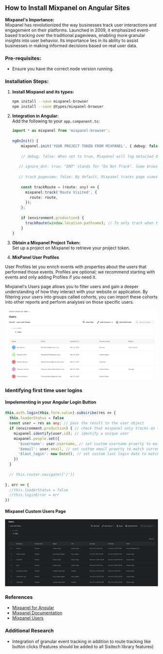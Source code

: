 ## How to Install Mixpanel on Angular Sites

**Mixpanel's Importance:**  
Mixpanel has revolutionized the way businesses track user interactions and engagement on their platforms. Launched in 2009, it emphasized event-based tracking over the traditional pageviews, enabling more granular insights into user behavior. Its importance lies in its ability to assist businesses in making informed decisions based on real user data.

### Pre-requisites:
- Ensure you have the correct node version running.

### Installation Steps:

1. **Install Mixpanel and its types:**  
   ```bash
   npm install --save mixpanel-browser
   npm install --save @types/mixpanel-browser
   ```

2. **Integration in Angular:**  
   Add the following to your `app.component.ts`:
   ```typescript
   import * as mixpanel from 'mixpanel-browser';

   ngOnInit() {
       mixpanel.init('YOUR PROJECT TOKEN FROM MIXPANEL', { debug: false, ignore_dnt: true, track_pageview: false });

       // debug: false: When set to true, Mixpanel will log detailed debug information to the browser's console. Keeping it as false means that Mixpanel will not output debug logs.

      // ignore_dnt: true: "DNT" stands for "Do Not Track". Some browsers allow users to set a DNT flag, indicating they do not wish to be tracked. If ignore_dnt is set to true, Mixpanel will ignore these flags and continue tracking users who have set the DNT flag in their browser. If it's false, Mixpanel will respect the DNT flag and not track those users.

      // track_pageview: false: By default, Mixpanel tracks page views automatically. If this is set to false, automatic pageview tracking is disabled. This is useful if you want more control over when and how page views are tracked.

       const trackRoute = (route: any) => {
         mixpanel.track('Route Visited', {
           route: route,
         });
       };

       if (environment.production) {
         trackRoute(window.location.pathname); // To only track when the API being used is the one in production
       }
   }
   ```

3. **Obtain a Mixpanel Project Token:**  
   Set up a project on Mixpanel to retrieve your project token.

4. **MixPanel User Profiles**

User Profiles let you enrich events with properties about the users that performed those events. Profiles are optional; we recommend starting with events and only adding Profiles if you need it.

Mixpanel's Users page allows you to filter users and gain a deeper understanding of how they interact with your website or application. By filtering your users into groups called cohorts, you can import these cohorts into other reports and perform analyses on those specific users.

![Mixpanel Users](../../images/mixpanel%20users.jpg "Mixpanel Users")

### Identifying first time user logins
#### Impelementing in your Angular Login Button

```typescript
this.auth.login(this.form.value).subscribe(res => {
  this.loaderStatus = false
  const user = res as any; // pass the result to the user object
  if (environment.production) { // check that mixpanel only tracks on the production environment
    mixpanel.identify(user.id); // identify a unique user 
    mixpanel.people.set({
      '$username': user.username, // set custom username proerty to match current username
      '$email': user.email, // set custom email proerty to match current email
      '$last_login': new Date(), // set custom last login date to match current login date
    })
  }

  // this.router.navigate(['/'])

}, err => {
  //this.loaderStatus = false
  //this.loginError = err
})
```
#### Mixpanel Custom Users Page

![Mixpanel Custom Users Page](../../images/mixpanel-users-custom.png "Mixpanel Custom Users Page")


### References
- [Mixpanel for Angular](https://medium.com/@jeffreyyy/mixpanel-for-angular-e0c0d8c08d3a)
- [Mixpanel Documentation](https://docs.mixpanel.com/docs/getting-started/what-is-mixpanel)
- [Mixpanel Users](https://docs.mixpanel.com/docs/analysis/users)

### Additional Research
- Integration of granular event tracking in addition to route tracking like button clicks (Features should be added to all Sisitech library features)
